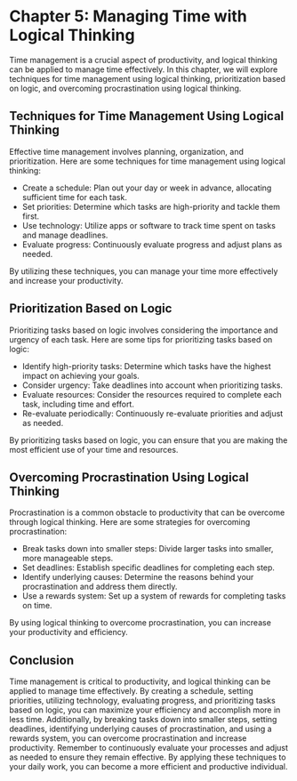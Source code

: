Chapter 5: Managing Time with Logical Thinking
==============================================

Time management is a crucial aspect of productivity, and logical thinking can be applied to manage time effectively. In this chapter, we will explore techniques for time management using logical thinking, prioritization based on logic, and overcoming procrastination using logical thinking.

Techniques for Time Management Using Logical Thinking
-----------------------------------------------------

Effective time management involves planning, organization, and prioritization. Here are some techniques for time management using logical thinking:

* Create a schedule: Plan out your day or week in advance, allocating sufficient time for each task.
* Set priorities: Determine which tasks are high-priority and tackle them first.
* Use technology: Utilize apps or software to track time spent on tasks and manage deadlines.
* Evaluate progress: Continuously evaluate progress and adjust plans as needed.

By utilizing these techniques, you can manage your time more effectively and increase your productivity.

Prioritization Based on Logic
-----------------------------

Prioritizing tasks based on logic involves considering the importance and urgency of each task. Here are some tips for prioritizing tasks based on logic:

* Identify high-priority tasks: Determine which tasks have the highest impact on achieving your goals.
* Consider urgency: Take deadlines into account when prioritizing tasks.
* Evaluate resources: Consider the resources required to complete each task, including time and effort.
* Re-evaluate periodically: Continuously re-evaluate priorities and adjust as needed.

By prioritizing tasks based on logic, you can ensure that you are making the most efficient use of your time and resources.

Overcoming Procrastination Using Logical Thinking
-------------------------------------------------

Procrastination is a common obstacle to productivity that can be overcome through logical thinking. Here are some strategies for overcoming procrastination:

* Break tasks down into smaller steps: Divide larger tasks into smaller, more manageable steps.
* Set deadlines: Establish specific deadlines for completing each step.
* Identify underlying causes: Determine the reasons behind your procrastination and address them directly.
* Use a rewards system: Set up a system of rewards for completing tasks on time.

By using logical thinking to overcome procrastination, you can increase your productivity and efficiency.

Conclusion
----------

Time management is critical to productivity, and logical thinking can be applied to manage time effectively. By creating a schedule, setting priorities, utilizing technology, evaluating progress, and prioritizing tasks based on logic, you can maximize your efficiency and accomplish more in less time. Additionally, by breaking tasks down into smaller steps, setting deadlines, identifying underlying causes of procrastination, and using a rewards system, you can overcome procrastination and increase productivity. Remember to continuously evaluate your processes and adjust as needed to ensure they remain effective. By applying these techniques to your daily work, you can become a more efficient and productive individual.

